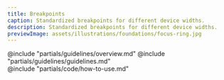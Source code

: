 ```yaml
---
title: Breakpoints
caption: Standardized breakpoints for different device widths.
description: Standardized breakpoints for different device widths.
previewImage: assets/illustrations/foundations/focus-ring.jpg
---
```


<section data-tab="Guidelines">
  @include "partials/guidelines/overview.md"
  @include "partials/guidelines/guidelines.md"
</section>

<section data-tab="Code">
  @include "partials/code/how-to-use.md"
</section>